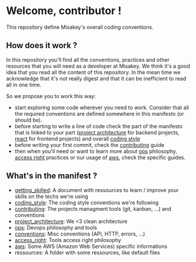 # Welcome, contributor !

This repository define Misakey's overall coding conventions.

## How does it work ?

In this repository you'll find all the conventions, practices and other resources that you will need
as a developer at Misakey.
We think it's a good idea that you read all the content of this repository. In the mean time we 
acknowledge that it's not really digest and that it can be inefficient to read all in one time.

So we propose you to work this way:
- start exploring some code wherever you need to work. Consider that all the required conventions
are defined somewhere in this manifesto (or should be).
- before starting to write a line of code check the part of the manifesto that is linked to your 
part ([project architecture](project_architecture.md) for backend projects, [react](react.md) for 
frontend projects) and overall [coding style](coding_style.md)
- before writing your first commit, check the [contributing](contributing.md) guide
- then when you'll need or want to learn more about [ops](ops.md) philosophy,
[access right](access_rights.md) practices or our usage of [aws](aws.md), check the specific guides.


## What's in the manifest ?

- [getting_skilled](getting_skilled.md): A document with ressources to learn / improve your skills
on the techs we're using
- [coding_style](coding_style.md): The coding style conventions we're following
- [contributing](contributing.md): The projects managment tools (git, kanban, ...) and conventions
- [project_architecture](project_architecture.md): We <3 clean architecture
- [ops](ops.md): Devops philosophy and tools
- [conventions](conventions.md): Misc conventions (API, HTTP, errors, ...)
- [access_right](access_rights.md): Tools access right philosophy
- [aws](aws.md): Some AWS (Amazon Web Services) specific informations
- ressources: A folder with some ressources, like default files
